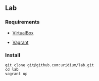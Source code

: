 Lab
--

### Requirements

* [VirtualBox](https://www.virtualbox.org/wiki/Linux_Downloads)

* [Vagrant](https://www.vagrantup.com/downloads.html)

### Install

    git clone git@github.com:uridium/lab.git
    cd lab
    vagrant up
